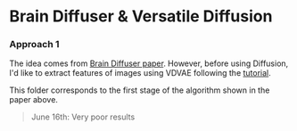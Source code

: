 # Brain Diffuser & Versatile Diffusion

### Approach 1

The idea comes from [Brain Diffuser paper](https://arxiv.org/abs/2303.05334).
However, before using Diffusion, I'd like to extract features of images using VDVAE following the [tutorial](https://github.com/ozcelikfu/brain-diffuser/tree/main).

This folder corresponds to the first stage of the algorithm shown in the paper above.

> June 16th: Very poor results 